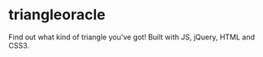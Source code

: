 triangleoracle
==============

Find out what kind of triangle you've got! Built with JS, jQuery, HTML and CSS3.

